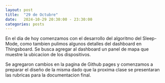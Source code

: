 ```yaml
---
layout: post
title:  "29 de Octubre"
date:   2024-10-29 20:30:00 - 23:30:00
categories: posts
---
```


En el dia de hoy comenzamos con el desarrollo del algoritmo del Sleep-Mode, como tambien pulimos algunos detalles del dashboard en Thingsboard. Se busca agregar al dashboard un panel de mapa que muestre la ubicacion de los dispositivos.

Se agregaron cambios en la pagina de Github pages y comenzamos a preparar el diseño de la misma dado que la proxima clase se presentaran las rubricas para la documentacion final.
